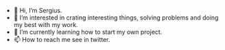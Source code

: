 - 👋 Hi, I’m Sergius.
- 👀 I’m interested in crating interesting things, solving problems and doing my best with my work.
- 🌱 I’m currently learning how to start my own project.
- 📫 How to reach me see in twitter.
